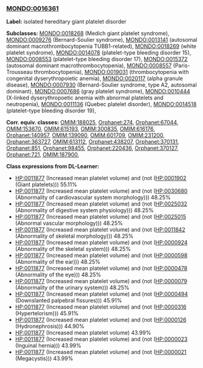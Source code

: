 
### [MONDO:0016361](http://purl.obolibrary.org/obo/MONDO_0016361)
**Label:** isolated hereditary giant platelet disorder

**Subclasses:** [MONDO:0018268](http://purl.obolibrary.org/obo/MONDO_0018268) (Medich giant platelet syndrome), [MONDO:0009276](http://purl.obolibrary.org/obo/MONDO_0009276) (Bernard-Soulier syndrome), [MONDO:0013141](http://purl.obolibrary.org/obo/MONDO_0013141) (autosomal dominant macrothrombocytopenia TUBB1-related), [MONDO:0018269](http://purl.obolibrary.org/obo/MONDO_0018269) (white platelet syndrome), [MONDO:0014078](http://purl.obolibrary.org/obo/MONDO_0014078) (platelet-type bleeding disorder 15), [MONDO:0008553](http://purl.obolibrary.org/obo/MONDO_0008553) (platelet-type bleeding disorder 17), [MONDO:0015372](http://purl.obolibrary.org/obo/MONDO_0015372) (autosomal dominant macrothrombocytopenia), [MONDO:0008557](http://purl.obolibrary.org/obo/MONDO_0008557) (Paris-Trousseau thrombocytopenia), [MONDO:0019031](http://purl.obolibrary.org/obo/MONDO_0019031) (thrombocytopenia with congenital dyserythropoietic anemia), [MONDO:0020117](http://purl.obolibrary.org/obo/MONDO_0020117) (alpha granule disease), [MONDO:0007930](http://purl.obolibrary.org/obo/MONDO_0007930) (Bernard-Soulier syndrome, type A2, autosomal dominant), [MONDO:0007686](http://purl.obolibrary.org/obo/MONDO_0007686) (gray platelet syndrome), [MONDO:0010444](http://purl.obolibrary.org/obo/MONDO_0010444) (X-linked dyserythropoetic anemia with abnormal platelets and neutropenia), [MONDO:0011136](http://purl.obolibrary.org/obo/MONDO_0011136) (Quebec platelet disorder), [MONDO:0014518](http://purl.obolibrary.org/obo/MONDO_0014518) (platelet-type bleeding disorder 19), 

**Corr. equiv. classes:** [OMIM:188025](http://purl.obolibrary.org/obo/OMIM_188025), [Orphanet:274](http://www.orpha.net/ORDO/Orphanet_274), [Orphanet:67044](http://www.orpha.net/ORDO/Orphanet_67044), [OMIM:153670](http://purl.obolibrary.org/obo/OMIM_153670), [OMIM:615193](http://purl.obolibrary.org/obo/OMIM_615193), [OMIM:300835](http://purl.obolibrary.org/obo/OMIM_300835), [OMIM:616176](http://purl.obolibrary.org/obo/OMIM_616176), [Orphanet:140957](http://www.orpha.net/ORDO/Orphanet_140957), [OMIM:139090](http://purl.obolibrary.org/obo/OMIM_139090), [OMIM:601709](http://purl.obolibrary.org/obo/OMIM_601709), [OMIM:231200](http://purl.obolibrary.org/obo/OMIM_231200), [Orphanet:363727](http://www.orpha.net/ORDO/Orphanet_363727), [OMIM:613112](http://purl.obolibrary.org/obo/OMIM_613112), [Orphanet:438207](http://www.orpha.net/ORDO/Orphanet_438207), [Orphanet:370131](http://www.orpha.net/ORDO/Orphanet_370131), [Orphanet:851](http://www.orpha.net/ORDO/Orphanet_851), [Orphanet:98455](http://www.orpha.net/ORDO/Orphanet_98455), [Orphanet:220436](http://www.orpha.net/ORDO/Orphanet_220436), [Orphanet:370127](http://www.orpha.net/ORDO/Orphanet_370127), [Orphanet:721](http://www.orpha.net/ORDO/Orphanet_721), [OMIM:187900](http://purl.obolibrary.org/obo/OMIM_187900), 

**Class expressions from DL-Learner:**

- [HP:0011877](http://purl.obolibrary.org/obo/HP_0011877) (Increased mean platelet volume) and (not ([HP:0001902](http://purl.obolibrary.org/obo/HP_0001902) (Giant platelets))) 55.11%
- [HP:0011877](http://purl.obolibrary.org/obo/HP_0011877) (Increased mean platelet volume) and (not ([HP:0030680](http://purl.obolibrary.org/obo/HP_0030680) (Abnormality of cardiovascular system morphology))) 48.25%
- [HP:0011877](http://purl.obolibrary.org/obo/HP_0011877) (Increased mean platelet volume) and (not ([HP:0025032](http://purl.obolibrary.org/obo/HP_0025032) (Abnormality of digestive system physiology))) 48.25%
- [HP:0011877](http://purl.obolibrary.org/obo/HP_0011877) (Increased mean platelet volume) and (not ([HP:0025015](http://purl.obolibrary.org/obo/HP_0025015) (Abnormal vascular morphology))) 48.25%
- [HP:0011877](http://purl.obolibrary.org/obo/HP_0011877) (Increased mean platelet volume) and (not ([HP:0011842](http://purl.obolibrary.org/obo/HP_0011842) (Abnormality of skeletal morphology))) 48.25%
- [HP:0011877](http://purl.obolibrary.org/obo/HP_0011877) (Increased mean platelet volume) and (not ([HP:0000924](http://purl.obolibrary.org/obo/HP_0000924) (Abnormality of the skeletal system))) 48.25%
- [HP:0011877](http://purl.obolibrary.org/obo/HP_0011877) (Increased mean platelet volume) and (not ([HP:0000598](http://purl.obolibrary.org/obo/HP_0000598) (Abnormality of the ear))) 48.25%
- [HP:0011877](http://purl.obolibrary.org/obo/HP_0011877) (Increased mean platelet volume) and (not ([HP:0000478](http://purl.obolibrary.org/obo/HP_0000478) (Abnormality of the eye))) 48.25%
- [HP:0011877](http://purl.obolibrary.org/obo/HP_0011877) (Increased mean platelet volume) and (not ([HP:0000079](http://purl.obolibrary.org/obo/HP_0000079) (Abnormality of the urinary system))) 48.25%
- [HP:0011877](http://purl.obolibrary.org/obo/HP_0011877) (Increased mean platelet volume) and (not ([HP:0000494](http://purl.obolibrary.org/obo/HP_0000494) (Downslanted palpebral fissures))) 45.91%
- [HP:0011877](http://purl.obolibrary.org/obo/HP_0011877) (Increased mean platelet volume) and (not ([HP:0000316](http://purl.obolibrary.org/obo/HP_0000316) (Hypertelorism))) 45.91%
- [HP:0011877](http://purl.obolibrary.org/obo/HP_0011877) (Increased mean platelet volume) and (not ([HP:0000126](http://purl.obolibrary.org/obo/HP_0000126) (Hydronephrosis))) 44.90%
- [HP:0011877](http://purl.obolibrary.org/obo/HP_0011877) (Increased mean platelet volume) 43.99%
- [HP:0011877](http://purl.obolibrary.org/obo/HP_0011877) (Increased mean platelet volume) and (not ([HP:0000023](http://purl.obolibrary.org/obo/HP_0000023) (Inguinal hernia))) 43.99%
- [HP:0011877](http://purl.obolibrary.org/obo/HP_0011877) (Increased mean platelet volume) and (not ([HP:0000021](http://purl.obolibrary.org/obo/HP_0000021) (Megacystis))) 43.99%


